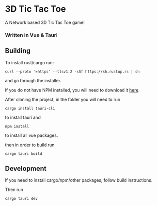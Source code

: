 # 3D Tic Tac Toe
A Network based 3D Tic Tac Toe game!

### Written in Vue & Tauri

## Building

To install rust/cargo
run: 
```
curl --proto '=https' --tlsv1.2 -sSf https://sh.rustup.rs | sh
```
and go through the installer.

If you do not have NPM installed, you will need to download it [here](https://nodejs.org/en/download).

After cloning the project, in the folder you will need to run 
```
cargo install tauri-cli
```
to install tauri
and
```
npm install
```
to install all vue packages.

then in order to build run 
```
cargo tauri build
```

## Development

If you need to install cargo/npm/other packages, follow build instructions.

Then run 
```
cargo tauri dev
```